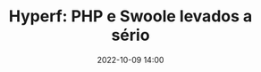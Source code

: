 ---
title: 'Hyperf: PHP e Swoole levados a sério'
type: palestra
speakers:
  - Lucas Vinicius
speakersPictures: []
picture: assets/images/schedule/lucas-vinicius.png
linkedin: 
twitter: 
instagram: 
date: '2022-10-09 14:00'
rooms:
  - 6
---